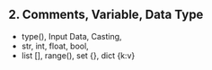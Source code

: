 ## 2. Comments, Variable, Data Type
 - type(), Input Data, Casting,
 - str, int, float, bool,
 - list [], range(),  set {}, dict {k:v}